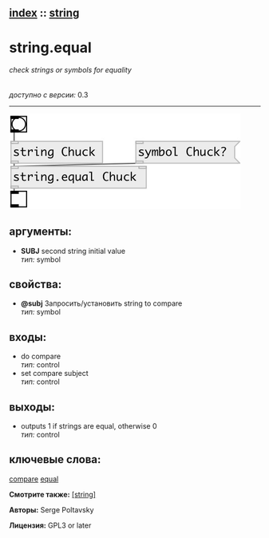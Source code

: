 [index](index.html) :: [string](category_string.html)
---

# string.equal

###### check strings or symbols for equality

*доступно с версии:* 0.3

---




[![example](../examples/img/string.equal.jpg)](../examples/pd/string.equal.pd)



## аргументы:

* **SUBJ**
second string initial value<br>
_тип:_ symbol<br>





## свойства:

* **@subj** 
Запросить/установить string to compare<br>
_тип:_ symbol<br>



## входы:

* do compare<br>
_тип:_ control
* set compare subject<br>
_тип:_ control



## выходы:

* outputs 1 if strings are equal, otherwise 0<br>
_тип:_ control



## ключевые слова:

[compare](keywords/compare.html)
[equal](keywords/equal.html)



**Смотрите также:**
[\[string\]](string.html)




**Авторы:** Serge Poltavsky




**Лицензия:** GPL3 or later





